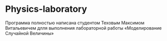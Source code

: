 # Physics-laboratory
Программа полностью написана студентом Теховым Максимом Витальевичем длля выполнения лабораторной работы «Моделирование Случайной Величины»

